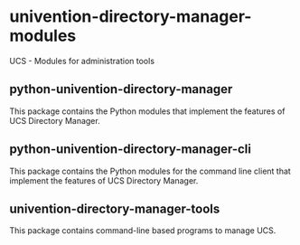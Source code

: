 # univention-directory-manager-modules
UCS - Modules for administration tools

## python-univention-directory-manager
This package contains the Python modules that implement the features of UCS Directory Manager.

## python-univention-directory-manager-cli
This package contains the Python modules for the command line client that implement the features of UCS Directory Manager.

## univention-directory-manager-tools
This package contains command-line based programs to manage UCS.
